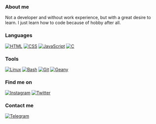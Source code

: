 ### About me
Not a developer and without work experience, but with a great desire to learn. I just learn how to code because of hobby after all.

### Languages
[![HTML](https://img.shields.io/badge/HTML-FAD7A0?style=for-the-badge)](https://html.com/)
[![CSS](https://img.shields.io/badge/CSS-F8D1A4?style=for-the-badge)](http://www.css3.com/)
[![JavaScript](https://img.shields.io/badge/JavaScript-F5CBA7?style=for-the-badge)](http://www.ecmascript.org/)
[![C](https://img.shields.io/badge/C-F5CBA7?style=for-the-badge)](#)

### Tools
[![Linux](https://img.shields.io/badge/Linux-FAD7A0?style=for-the-badge)](https://manjarolinux.org/)
[![Bash](https://img.shields.io/badge/Bash-F8D1A4?style=for-the-badge)](https://www.gnu.org/software/bash/)
[![Git](https://img.shields.io/badge/Git-F5CBA7?style=for-the-badge)](https://git-scm.com/)
[![Geany](https://img.shields.io/badge/Geany-F1C3A0?style=for-the-badge)](https://geany.org/)

### Find me on
[![Instagram](https://img.shields.io/badge/Instagram-FAD7A0?style=for-the-badge)](https://instagram.com/iyankdesu)
[![Twitter](https://img.shields.io/badge/Twitter-FAD7A0?style=for-the-badge)](https://twitter.com/iyankdesu)

### Contact me
[![Telegram](https://img.shields.io/badge/Telegram-FAD7A0?style=for-the-badge)](https://t.me/iyankdesu)
